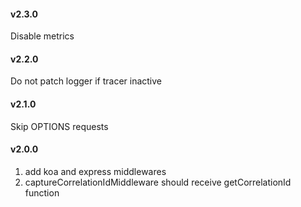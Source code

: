 #### v2.3.0
Disable metrics

#### v2.2.0 
Do not patch logger if tracer inactive

#### v2.1.0
Skip OPTIONS requests 

#### v2.0.0
1. add koa and express middlewares
2. captureCorrelationIdMiddleware should receive getCorrelationId function
